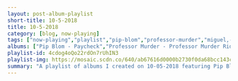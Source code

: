 ```yaml
---
layout: post-album-playlist
short-title: 10-5-2018
title: 10-5-2018
category: [blog, now-playing]
tags: ["now-playing","playlist","pip-blom","professor-murder","miguel,-travis-scott","the-velvet-underground","big-star","boscoe-france","white-knight","quinn-mills","anna-burch","quinn-mills","white-knight"]
albums: ["Pip Blom - Paycheck","Professor Murder - Professor Murder Rides the Subway","Miguel, Travis Scott - War & Leisure","The Velvet Underground - Loaded: Re-Loaded 45th Anniversary Edition","Big Star - #1 Record","Boscoe France - Live from the Slippery Noodle Inn 50th Anniversary Celebration","White Knight - This Island Earth","Quinn Mills - Quinn Mills & the Common Era","Anna Burch - Quit the Curse","Quinn Mills - Quinn Mills & the Common Era","White Knight - This Island Earth"]
playlist-id: 4cdog4oQo22rdOn7rUhIN3
playlist-img: https://mosaic.scdn.co/640/ab67616d0000b2730f0da68bcc143cd2f147314eab67616d0000b2735e9dff10c31ac14c6c6c920dab67616d0000b273a6d589272dca67a07a00c8a8ab67616d0000b273de30d0a3653e4a666fdf0055
summary: "A playlist of albums I created on 10-05-2018 featuring Pip Blom, Professor Murder, Miguel, Travis Scott, The Velvet Underground, Big Star, Boscoe France, White Knight, Quinn Mills, Anna Burch, Quinn Mills, and White Knight"
---
```

